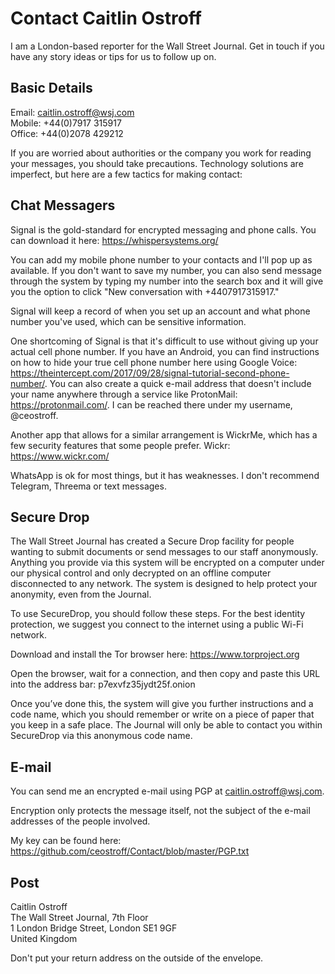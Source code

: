 # Contact Caitlin Ostroff

I am a London-based reporter for the Wall Street Journal. Get in touch if you have any story ideas or tips for us to follow up on.

## Basic Details
Email: caitlin.ostroff@wsj.com<br>
Mobile: +44(0)7917 315917<br>
Office: +44(0)2078 429212

If you are worried about authorities or the company you work for reading your messages, you should take precautions. Technology solutions are imperfect, but here are a few tactics for making contact:

## Chat Messagers

Signal is the gold-standard for encrypted messaging and phone calls. You can download it here: https://whispersystems.org/

You can add my mobile phone number to your contacts and I'll pop up as available. If you don't want to save my number, you can also send message through the system by typing my number into the search box and it will give you the option to click "New conversation with +4407917315917."

Signal will keep a record of when you set up an account and what phone number you've used, which can be sensitive information.

One shortcoming of Signal is that it's difficult to use without giving up your actual cell phone number. If you have an Android, you can find instructions on how to hide your true cell phone number here using Google Voice: https://theintercept.com/2017/09/28/signal-tutorial-second-phone-number/. You can also create a quick e-mail address that doesn't include your name anywhere through a service like ProtonMail: https://protonmail.com/. I can be reached there under my username, @ceostroff. 

Another app that allows for a similar arrangement is WickrMe, which has a few security features that some people prefer. Wickr: https://www.wickr.com/

WhatsApp is ok for most things, but it has weaknesses. I don't recommend Telegram, Threema or text messages.

## Secure Drop
The Wall Street Journal has created a Secure Drop facility for people wanting to submit documents or send messages to our staff anonymously. Anything you provide via this system will be encrypted on a computer under our physical control and only decrypted on an offline computer disconnected to any network. The system is designed to help protect your anonymity, even from the Journal.

To use SecureDrop, you should follow these steps. For the best identity protection, we suggest you connect to the internet using a public Wi-Fi network.

Download and install the Tor browser here: https://www.torproject.org

Open the browser, wait for a connection, and then copy and paste this URL into the address bar: p7exvfz35jydt25f.onion<br>

Once you’ve done this, the system will give you further instructions and a code name, which you should remember or write on a piece of paper that you keep in a safe place. The Journal will only be able to contact you within SecureDrop via this anonymous code name.

## E-mail
You can send me an encrypted e-mail using PGP at caitlin.ostroff@wsj.com.

Encryption only protects the message itself, not the subject of the e-mail addresses of the people involved.

My key can be found here:
https://github.com/ceostroff/Contact/blob/master/PGP.txt

## Post

Caitlin Ostroff<br>
The Wall Street Journal, 7th Floor<br>
1 London Bridge Street, London SE1 9GF<br>
United Kingdom

Don't put your return address on the outside of the envelope.
